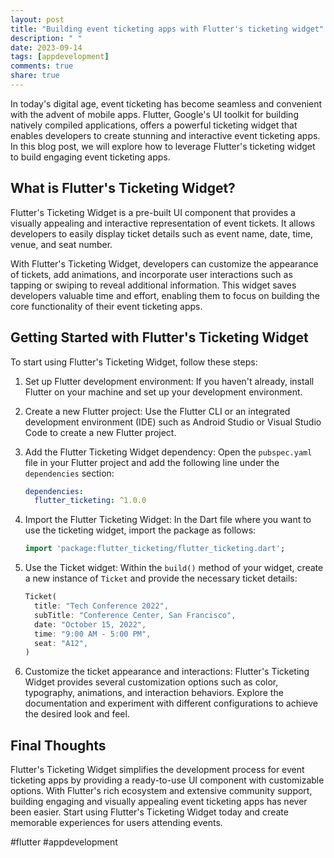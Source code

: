 ```yaml
---
layout: post
title: "Building event ticketing apps with Flutter's ticketing widget"
description: " "
date: 2023-09-14
tags: [appdevelopment]
comments: true
share: true
---
```


In today's digital age, event ticketing has become seamless and convenient with the advent of mobile apps. Flutter, Google's UI toolkit for building natively compiled applications, offers a powerful ticketing widget that enables developers to create stunning and interactive event ticketing apps. In this blog post, we will explore how to leverage Flutter's ticketing widget to build engaging event ticketing apps.

## What is Flutter's Ticketing Widget?

Flutter's Ticketing Widget is a pre-built UI component that provides a visually appealing and interactive representation of event tickets. It allows developers to easily display ticket details such as event name, date, time, venue, and seat number.

With Flutter's Ticketing Widget, developers can customize the appearance of tickets, add animations, and incorporate user interactions such as tapping or swiping to reveal additional information. This widget saves developers valuable time and effort, enabling them to focus on building the core functionality of their event ticketing apps.

## Getting Started with Flutter's Ticketing Widget

To start using Flutter's Ticketing Widget, follow these steps:

1. Set up Flutter development environment: If you haven't already, install Flutter on your machine and set up your development environment.

2. Create a new Flutter project: Use the Flutter CLI or an integrated development environment (IDE) such as Android Studio or Visual Studio Code to create a new Flutter project.

3. Add the Flutter Ticketing Widget dependency: Open the `pubspec.yaml` file in your Flutter project and add the following line under the `dependencies` section:

    ```yaml
    dependencies:
      flutter_ticketing: ^1.0.0
    ```

4. Import the Flutter Ticketing Widget: In the Dart file where you want to use the ticketing widget, import the package as follows:

    ```dart
    import 'package:flutter_ticketing/flutter_ticketing.dart';
    ```

5. Use the Ticket widget: Within the `build()` method of your widget, create a new instance of `Ticket` and provide the necessary ticket details:

    ```dart
    Ticket(
      title: "Tech Conference 2022",
      subTitle: "Conference Center, San Francisco",
      date: "October 15, 2022",
      time: "9:00 AM - 5:00 PM",
      seat: "A12",
    )
    ```

6. Customize the ticket appearance and interactions: Flutter's Ticketing Widget provides several customization options such as color, typography, animations, and interaction behaviors. Explore the documentation and experiment with different configurations to achieve the desired look and feel.

## Final Thoughts

Flutter's Ticketing Widget simplifies the development process for event ticketing apps by providing a ready-to-use UI component with customizable options. With Flutter's rich ecosystem and extensive community support, building engaging and visually appealing event ticketing apps has never been easier. Start using Flutter's Ticketing Widget today and create memorable experiences for users attending events.

#flutter #appdevelopment